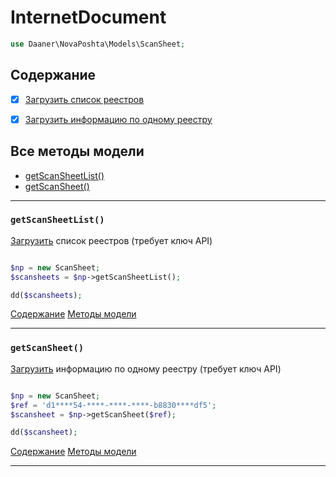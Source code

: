 # InternetDocument

```php
use Daaner\NovaPoshta\Models\ScanSheet;
```

## Содержание
- [x] [Загрузить список реестров](ScanSheet.md#getScanSheetList)
- [x] [Загрузить информацию по одному реестру](ScanSheet.md#getScanSheet)


## Все методы модели
- [getScanSheetList()](#getScanSheetList)
- [getScanSheet()](#getScanSheet)

---


### `getScanSheetList()`
[Загрузить](https://devcenter.novaposhta.ua/docs/services/55662bd3a0fe4f10086ec96e/operations/556c7734a0fe4f08e8f7ce31) список реестров (требует ключ API)
```php

$np = new ScanSheet;
$scansheets = $np->getScanSheetList();

dd($scansheets);
```
[Содержание](#Содержание) [Методы модели](#Все-методы-модели)
***


### `getScanSheet()`
[Загрузить](https://devcenter.novaposhta.ua/docs/services/55662bd3a0fe4f10086ec96e/operations/556c7734a0fe4f08e8f7ce31) информацию по одному реестру (требует ключ API)
```php

$np = new ScanSheet;
$ref = 'd1****54-****-****-****-b8830****df5';
$scansheet = $np->getScanSheet($ref);

dd($scansheet);
```
[Содержание](#Содержание) [Методы модели](#Все-методы-модели)
***
